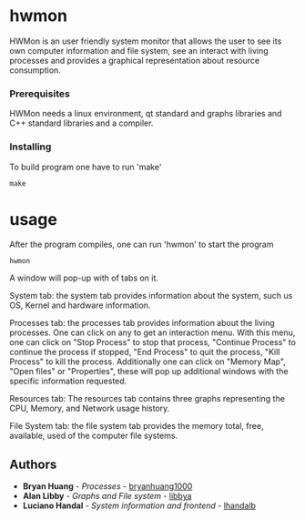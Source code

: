 # hwmon
HWMon is an user friendly system monitor that allows the user to see its own
computer information and file system, see an interact with living processes and
provides a graphical representation about resource consumption.

### Prerequisites

HWMon needs a linux environment, qt standard and graphs libraries and C++
standard libraries and a compiler.

### Installing

To build program one have to run 'make'
```
make
```

# usage

After the program compiles, one can run 'hwmon' to start the program

```
hwmon
```

A window will pop-up with of tabs on it.

System tab:
  the system tab provides information about the system, such us OS, Kernel and
  hardware information.

Processes tab:
  the processes tab provides information about the living processes. One can
  click on any to get an interaction menu. With this menu, one can click on
  "Stop Process" to stop that process, "Continue Process" to continue the
  process if stopped, "End Process" to quit the process,  "Kill Process" to kill
  the process. Additionally one can click on "Memory Map", "Open files" or
  "Properties", these will pop up additional windows with the specific
  information requested.

Resources tab:
  The resources tab contains three graphs representing the CPU, Memory, and
  Network usage history.

File System tab:
  the file system tab provides the memory total, free, available, used of the
  computer file systems.

## Authors

* **Bryan Huang** - *Processes* - [bryanhuang1000](https://github.com/bryanhuang1000)
* **Alan Libby** - *Graphs and File system* - [libbya](https://github.com/libbya)
* **Luciano Handal** - *System information and frontend* - [lhandalb](https://github.com/lhandalb)
